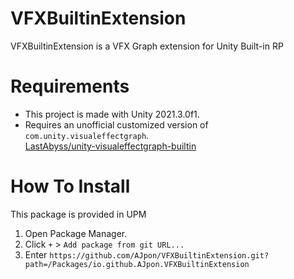 # VFXBuiltinExtension

VFXBuiltinExtension is a VFX Graph extension for Unity Built-in RP

# Requirements

- This project is made with Unity 2021.3.0f1.
- Requires an unofficial customized version of `com.unity.visualeffectgraph`.  
[LastAbyss/unity-visualeffectgraph-builtin](https://github.com/LastAbyss/unity-visualeffectgraph-builtin)

# How To Install
This package is provided in UPM
1. Open Package Manager.
2. Click `+` > `Add package from git URL...`
3. Enter `https://github.com/AJpon/VFXBuiltinExtension.git?path=/Packages/io.github.AJpon.VFXBuiltinExtension`